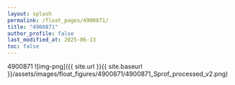 ```yaml
---
layout: splash
permalink: /float_pages/4900871/
title: "4900871"
author_profile: false
last_modified_at: 2025-06-13
toc: false
---
```

 
4900871
![img-png]({{ site.url }}{{ site.baseurl }}/assets/images/float_figures/4900871/4900871_Sprof_processed_v2.png)